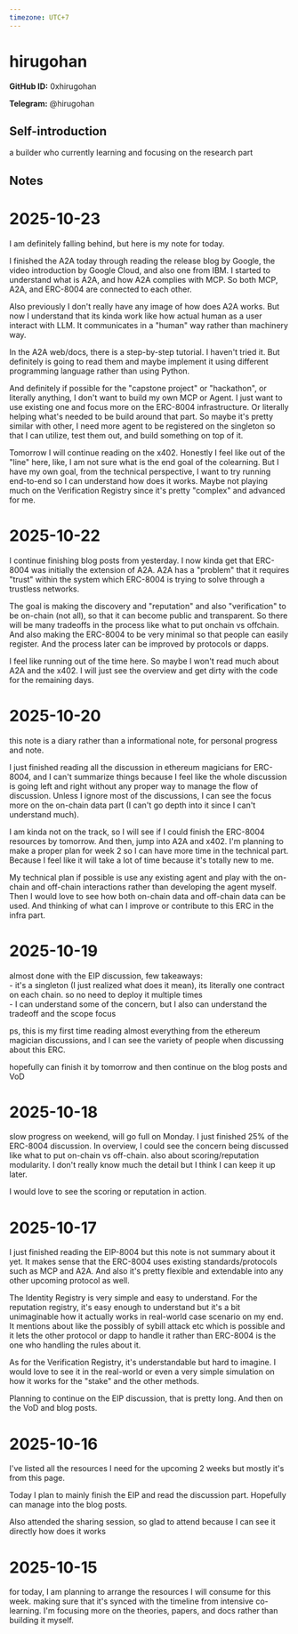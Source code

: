```yaml
---
timezone: UTC+7
---
```


# hirugohan

**GitHub ID:** 0xhirugohan

**Telegram:** @hirugohan

## Self-introduction

a builder who currently learning and focusing on the research part

## Notes
<!-- Content_START -->
# 2025-10-23
<!-- DAILY_CHECKIN_2025-10-23_START -->
I am definitely falling behind, but here is my note for today.

I finished the A2A today through reading the release blog by Google, the video introduction by Google Cloud, and also one from IBM. I started to understand what is A2A, and how A2A complies with MCP. So both MCP, A2A, and ERC-8004 are connected to each other.

Also previously I don't really have any image of how does A2A works. But now I understand that its kinda work like how actual human as a user interact with LLM. It communicates in a "human" way rather than machinery way.

In the A2A web/docs, there is a step-by-step tutorial. I haven't tried it. But definitely is going to read them and maybe implement it using different programming language rather than using Python.

And definitely if possible for the "capstone project" or "hackathon", or literally anything, I don't want to build my own MCP or Agent. I just want to use existing one and focus more on the ERC-8004 infrastructure. Or literally helping what's needed to be build around that part. So maybe it's pretty similar with other, I need more agent to be registered on the singleton so that I can utilize, test them out, and build something on top of it.

Tomorrow I will continue reading on the x402. Honestly I feel like out of the "line" here, like, I am not sure what is the end goal of the colearning. But I have my own goal, from the technical perspective, I want to try running end-to-end so I can understand how does it works. Maybe not playing much on the Verification Registry since it's pretty "complex" and advanced for me.
<!-- DAILY_CHECKIN_2025-10-23_END -->

# 2025-10-22
<!-- DAILY_CHECKIN_2025-10-22_START -->

I continue finishing blog posts from yesterday. I now kinda get that ERC-8004 was initially the extension of A2A. A2A has a "problem" that it requires "trust" within the system which ERC-8004 is trying to solve through a trustless networks.  
  
The goal is making the discovery and "reputation" and also "verification" to be on-chain (not all), so that it can become public and transparent. So there will be many tradeoffs in the process like what to put onchain vs offchain. And also making the ERC-8004 to be very minimal so that people can easily register. And the process later can be improved by protocols or dapps.  
  
I feel like running out of the time here. So maybe I won't read much about A2A and the x402. I will just see the overview and get dirty with the code for the remaining days.
<!-- DAILY_CHECKIN_2025-10-22_END -->

# 2025-10-20
<!-- DAILY_CHECKIN_2025-10-20_START -->


this note is a diary rather than a informational note, for personal progress and note.  
  
I just finished reading all the discussion in ethereum magicians for ERC-8004, and I can't summarize things because I feel like the whole discussion is going left and right without any proper way to manage the flow of discussion. Unless I ignore most of the discussions, I can see the focus more on the on-chain data part (I can't go depth into it since I can't understand much).  
  
I am kinda not on the track, so I will see if I could finish the ERC-8004 resources by tomorrow. And then, jump into A2A and x402. I'm planning to make a proper plan for week 2 so I can have more time in the technical part. Because I feel like it will take a lot of time because it's totally new to me.  
  
My technical plan if possible is use any existing agent and play with the on-chain and off-chain interactions rather than developing the agent myself. Then I would love to see how both on-chain data and off-chain data can be used. And thinking of what can I improve or contribute to this ERC in the infra part.
<!-- DAILY_CHECKIN_2025-10-20_END -->

# 2025-10-19
<!-- DAILY_CHECKIN_2025-10-19_START -->



almost done with the EIP discussion, few takeaways:  
\- it's a singleton (I just realized what does it mean), its literally one contract on each chain. so no need to deploy it multiple times  
\- I can understand some of the concern, but I also can understand the tradeoff and the scope focus  
  
ps, this is my first time reading almost everything from the ethereum magician discussions, and I can see the variety of people when discussing about this ERC.  
  
hopefully can finish it by tomorrow and then continue on the blog posts and VoD
<!-- DAILY_CHECKIN_2025-10-19_END -->

# 2025-10-18
<!-- DAILY_CHECKIN_2025-10-18_START -->




slow progress on weekend, will go full on Monday. I just finished 25% of the ERC-8004 discussion. In overview, I could see the concern being discussed like what to put on-chain vs off-chain. also about scoring/reputation modularity. I don't really know much the detail but I think I can keep it up later.  
  
I would love to see the scoring or reputation in action.
<!-- DAILY_CHECKIN_2025-10-18_END -->

# 2025-10-17
<!-- DAILY_CHECKIN_2025-10-17_START -->





I just finished reading the EIP-8004 but this note is not summary about it yet. It makes sense that the ERC-8004 uses existing standards/protocols such as MCP and A2A. And also it's pretty flexible and extendable into any other upcoming protocol as well.  
  
The Identity Registry is very simple and easy to understand. For the reputation registry, it's easy enough to understand but it's a bit unimaginable how it actually works in real-world case scenario on my end. It mentions about like the possibly of sybill attack etc which is possible and it lets the other protocol or dapp to handle it rather than ERC-8004 is the one who handling the rules about it.  
  
As for the Verification Registry, it's understandable but hard to imagine. I would love to see it in the real-world or even a very simple simulation on how it works for the "stake" and the other methods.  
  
Planning to continue on the EIP discussion, that is pretty long. And then on the VoD and blog posts.
<!-- DAILY_CHECKIN_2025-10-17_END -->

# 2025-10-16
<!-- DAILY_CHECKIN_2025-10-16_START -->






I've listed all the resources I need for the upcoming 2 weeks but mostly it's from this page.  
  
Today I plan to mainly finish the EIP and read the discussion part. Hopefully can manage into the blog posts.

Also attended the sharing session, so glad to attend because I can see it directly how does it works
<!-- DAILY_CHECKIN_2025-10-16_END -->

# 2025-10-15
<!-- DAILY_CHECKIN_2025-10-15_START -->







for today, I am planning to arrange the resources I will consume for this week. making sure that it's synced with the timeline from intensive co-learning. I'm focusing more on the theories, papers, and docs rather than building it myself.
<!-- DAILY_CHECKIN_2025-10-15_END -->
<!-- Content_END -->
